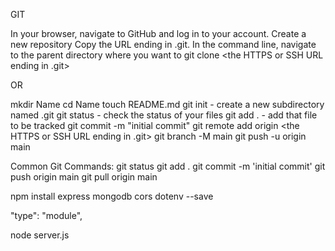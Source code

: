 GIT

In your browser, navigate to GitHub and log in to your account.
Create a new repository
Copy the URL ending in .git.
In the command line, navigate to the parent directory where you want to 
git clone <the HTTPS or SSH URL ending in .git>

OR

mkdir Name
cd Name
touch README.md
git init - create a new subdirectory named .git
git status - check the status of your files
git add . - add that file to be tracked
git commit -m "initial commit"
git remote add origin <the HTTPS or SSH URL ending in .git>
git branch -M main
git push -u origin main

Common Git Commands: 
git status
git add .
git commit -m 'initial commit'
git push origin main
git pull origin main 

 npm install express mongodb cors dotenv --save

 "type": "module",
 
  node server.js

